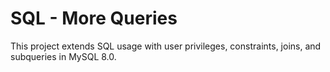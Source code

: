# SQL - More Queries

This project extends SQL usage with user privileges, constraints, joins, and subqueries in MySQL 8.0.
